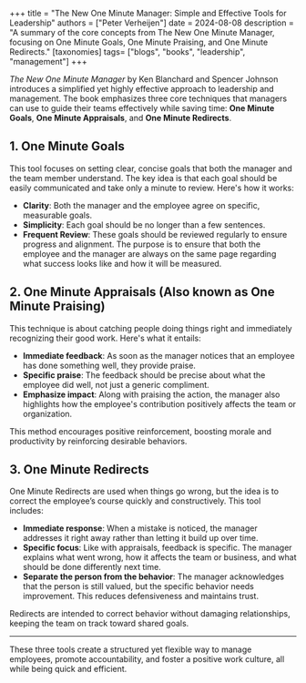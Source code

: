 +++
title = "The New One Minute Manager: Simple and Effective Tools for Leadership"
authors = ["Peter Verheijen"]
date = 2024-08-08
description = "A summary of the core concepts from The New One Minute Manager, focusing on One Minute Goals, One Minute Praising, and One Minute Redirects."
[taxonomies]
tags= ["blogs", "books", "leadership", "management"]
+++

*The New One Minute Manager* by Ken Blanchard and Spencer Johnson introduces a simplified yet highly effective approach to leadership and management. The book emphasizes three core techniques that managers can use to guide their teams effectively while saving time: **One Minute Goals**, **One Minute Appraisals**, and **One Minute Redirects**.

## 1. One Minute Goals
This tool focuses on setting clear, concise goals that both the manager and the team member understand. The key idea is that each goal should be easily communicated and take only a minute to review. Here's how it works:

- **Clarity**: Both the manager and the employee agree on specific, measurable goals.
- **Simplicity**: Each goal should be no longer than a few sentences.
- **Frequent Review**: These goals should be reviewed regularly to ensure progress and alignment. The purpose is to ensure that both the employee and the manager are always on the same page regarding what success looks like and how it will be measured.

## 2. One Minute Appraisals (Also known as One Minute Praising)
This technique is about catching people doing things right and immediately recognizing their good work. Here's what it entails:

- **Immediate feedback**: As soon as the manager notices that an employee has done something well, they provide praise.
- **Specific praise**: The feedback should be precise about what the employee did well, not just a generic compliment.
- **Emphasize impact**: Along with praising the action, the manager also highlights how the employee's contribution positively affects the team or organization.

This method encourages positive reinforcement, boosting morale and productivity by reinforcing desirable behaviors.

## 3. One Minute Redirects
One Minute Redirects are used when things go wrong, but the idea is to correct the employee’s course quickly and constructively. This tool includes:

- **Immediate response**: When a mistake is noticed, the manager addresses it right away rather than letting it build up over time.
- **Specific focus**: Like with appraisals, feedback is specific. The manager explains what went wrong, how it affects the team or business, and what should be done differently next time.
- **Separate the person from the behavior**: The manager acknowledges that the person is still valued, but the specific behavior needs improvement. This reduces defensiveness and maintains trust.

Redirects are intended to correct behavior without damaging relationships, keeping the team on track toward shared goals.

---

These three tools create a structured yet flexible way to manage employees, promote accountability, and foster a positive work culture, all while being quick and efficient.
